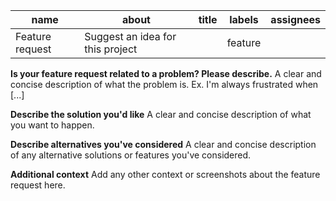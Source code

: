 | name            | about                            | title | labels  | assignees |
| --------------- | -------------------------------- | ----- | ------- | --------- |
| Feature request | Suggest an idea for this project |       | feature |           |

**Is your feature request related to a problem? Please describe.**
A clear and concise description of what the problem is. Ex. I'm always frustrated when [...]

**Describe the solution you'd like**
A clear and concise description of what you want to happen.

**Describe alternatives you've considered**
A clear and concise description of any alternative solutions or features you've considered.

**Additional context**
Add any other context or screenshots about the feature request here.
